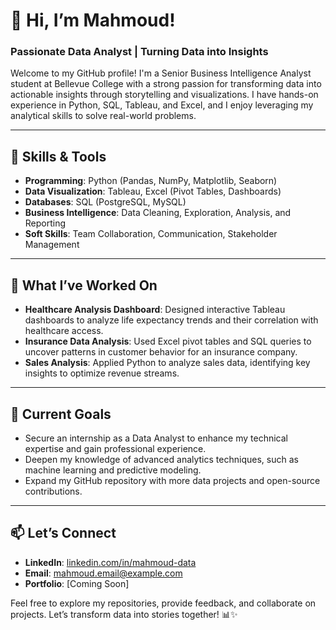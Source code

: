 # 👋 Hi, I’m Mahmoud! 
### Passionate Data Analyst | Turning Data into Insights

Welcome to my GitHub profile! I'm a Senior Business Intelligence Analyst student at Bellevue College with a strong passion for transforming data into actionable insights through storytelling and visualizations. I have hands-on experience in Python, SQL, Tableau, and Excel, and I enjoy leveraging my analytical skills to solve real-world problems.

---

## 🔧 Skills & Tools
- **Programming**: Python (Pandas, NumPy, Matplotlib, Seaborn)
- **Data Visualization**: Tableau, Excel (Pivot Tables, Dashboards)
- **Databases**: SQL (PostgreSQL, MySQL)
- **Business Intelligence**: Data Cleaning, Exploration, Analysis, and Reporting
- **Soft Skills**: Team Collaboration, Communication, Stakeholder Management

---

## 🚀 What I’ve Worked On
- **Healthcare Analysis Dashboard**: Designed interactive Tableau dashboards to analyze life expectancy trends and their correlation with healthcare access.
- **Insurance Data Analysis**: Used Excel pivot tables and SQL queries to uncover patterns in customer behavior for an insurance company.
- **Sales Analysis**: Applied Python to analyze sales data, identifying key insights to optimize revenue streams.

---

## 🌱 Current Goals
- Secure an internship as a Data Analyst to enhance my technical expertise and gain professional experience.
- Deepen my knowledge of advanced analytics techniques, such as machine learning and predictive modeling.
- Expand my GitHub repository with more data projects and open-source contributions.

---

## 📫 Let’s Connect
- **LinkedIn**: [linkedin.com/in/mahmoud-data](https://www.linkedin.com/)
- **Email**: [mahmoud.email@example.com](mailto:mahmoud.email@example.com)
- **Portfolio**: [Coming Soon]

Feel free to explore my repositories, provide feedback, and collaborate on projects. Let’s transform data into stories together! 📊✨
